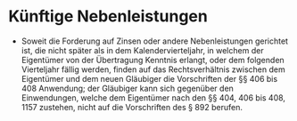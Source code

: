 # Künftige Nebenleistungen

- Soweit die Forderung auf Zinsen oder andere Nebenleistungen gerichtet ist, die nicht später als in dem Kalendervierteljahr, in welchem der Eigentümer von der Übertragung Kenntnis erlangt, oder dem folgenden Vierteljahr fällig werden, finden auf das Rechtsverhältnis zwischen dem Eigentümer und dem neuen Gläubiger die Vorschriften der §§ 406 bis 408 Anwendung; der Gläubiger kann sich gegenüber den Einwendungen, welche dem Eigentümer nach den §§ 404, 406 bis 408, 1157 zustehen, nicht auf die Vorschriften des § 892 berufen.

